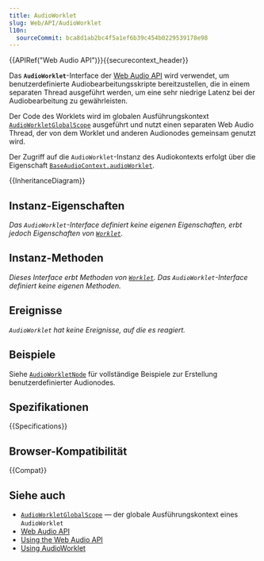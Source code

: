 ```yaml
---
title: AudioWorklet
slug: Web/API/AudioWorklet
l10n:
  sourceCommit: bca8d1ab2bc4f5a1ef6b39c454b0229539178e98
---
```


{{APIRef("Web Audio API")}}{{securecontext_header}}

Das **`AudioWorklet`**-Interface der [Web Audio API](/de/docs/Web/API/Web_Audio_API) wird verwendet, um benutzerdefinierte Audiobearbeitungsskripte bereitzustellen, die in einem separaten Thread ausgeführt werden, um eine sehr niedrige Latenz bei der Audiobearbeitung zu gewährleisten.

Der Code des Worklets wird im globalen Ausführungskontext [`AudioWorkletGlobalScope`](/de/docs/Web/API/AudioWorkletGlobalScope) ausgeführt und nutzt einen separaten Web Audio Thread, der von dem Worklet und anderen Audionodes gemeinsam genutzt wird.

Der Zugriff auf die `AudioWorklet`-Instanz des Audiokontexts erfolgt über die Eigenschaft [`BaseAudioContext.audioWorklet`](/de/docs/Web/API/BaseAudioContext/audioWorklet).

{{InheritanceDiagram}}

## Instanz-Eigenschaften

_Das `AudioWorklet`-Interface definiert keine eigenen Eigenschaften, erbt jedoch Eigenschaften von [`Worklet`](/de/docs/Web/API/Worklet)._

## Instanz-Methoden

_Dieses Interface erbt Methoden von [`Worklet`](/de/docs/Web/API/Worklet). Das `AudioWorklet`-Interface definiert keine eigenen Methoden._

## Ereignisse

_`AudioWorklet` hat keine Ereignisse, auf die es reagiert._

## Beispiele

Siehe [`AudioWorkletNode`](/de/docs/Web/API/AudioWorkletNode) für vollständige Beispiele zur Erstellung benutzerdefinierter Audionodes.

## Spezifikationen

{{Specifications}}

## Browser-Kompatibilität

{{Compat}}

## Siehe auch

- [`AudioWorkletGlobalScope`](/de/docs/Web/API/AudioWorkletGlobalScope) — der globale Ausführungskontext eines `AudioWorklet`
- [Web Audio API](/de/docs/Web/API/Web_Audio_API)
- [Using the Web Audio API](/de/docs/Web/API/Web_Audio_API/Using_Web_Audio_API)
- [Using AudioWorklet](/de/docs/Web/API/Web_Audio_API/Using_AudioWorklet)
